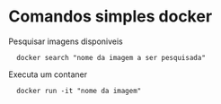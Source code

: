 # Comandos simples docker

Pesquisar imagens disponiveis
```
  docker search "nome da imagem a ser pesquisada"
```

Executa um contaner

```
  docker run -it "nome da imagem"
```
